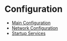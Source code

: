# Configuration

* [Main Configuration](generic.md)
* [Network Configuration](network.md)
* [Startup Services](startup.md)
